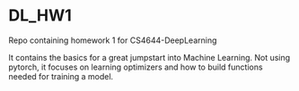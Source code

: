 # DL_HW1
Repo containing homework 1 for CS4644-DeepLearning 

It contains the basics for a great jumpstart into Machine Learning. 
Not using pytorch, it focuses on learning optimizers and how to build functions needed for training a model. 
